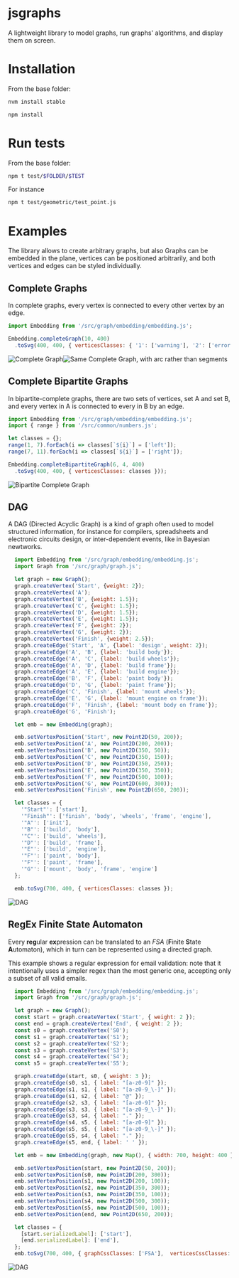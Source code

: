 # jsgraphs
A lightweight library to model graphs, run graphs' algorithms, and display them on screen.

# Installation

From the base folder:

```bash
nvm install stable

npm install
```


# Run tests

From the base folder:

```bash
npm t test/$FOLDER/$TEST
```

For instance

```bash
npm t test/geometric/test_point.js
```

# Examples

The library allows to create arbitrary graphs, but also
Graphs can be embedded in the plane, vertices can be positioned arbitrarily, and both vertices and edges can be styled individually.

## Complete Graphs
In complete graphs, every vertex is connected to every other vertex by an edge.

```javascript
import Embedding from '/src/graph/embedding/embedding.js';

Embedding.completeGraph(10, 400)
  .toSvg(400, 400, { verticesClasses: { '1': ['warning'], '2': ['error'], '3': ['warning', 'source'] } }));
```

![Complete Graph](readme/complete.jpg)![Same Complete Graph, with arc rather than segments](readme/complete_arcs.jpg)


## Complete Bipartite Graphs

In bipartite-complete graphs, there are two sets of vertices, set A and set B, and every vertex in A is connected to every in B by an edge.

```javascript
import Embedding from '/src/graph/embedding/embedding.js';
import { range } from '/src/common/numbers.js';

let classes = {};
range(1, 7).forEach(i => classes[`${i}`] = ['left']);
range(7, 11).forEach(i => classes[`${i}`] = ['right']);

Embedding.completeBipartiteGraph(6, 4, 400)
  .toSvg(400, 400, { verticesClasses: classes }));
```

![Bipartite Complete Graph](readme/bipartite_complete.jpg)

## DAG

A DAG (Directed Acyclic Graph) is a kind of graph often used to model structured information, for instance for compilers, spreadsheets and electronic circuits design,  or inter-dependent events, like in Bayesian newtworks.

```javascript
  import Embedding from '/src/graph/embedding/embedding.js';
  import Graph from '/src/graph/graph.js';

  let graph = new Graph();
  graph.createVertex('Start', {weight: 2});
  graph.createVertex('A');
  graph.createVertex('B', {weight: 1.5});
  graph.createVertex('C', {weight: 1.5});
  graph.createVertex('D', {weight: 1.5});
  graph.createVertex('E', {weight: 1.5});
  graph.createVertex('F', {weight: 2});
  graph.createVertex('G', {weight: 2});
  graph.createVertex('Finish', {weight: 2.5});
  graph.createEdge('Start', 'A', {label: 'design', weight: 2});
  graph.createEdge('A', 'B', {label: 'build body'});
  graph.createEdge('A', 'C', {label: 'build wheels'});
  graph.createEdge('A', 'D', {label: 'build frame'});
  graph.createEdge('A', 'E', {label: 'build engine'});
  graph.createEdge('B', 'F', {label: 'paint body'});
  graph.createEdge('D', 'G', {label: 'paint frame'});
  graph.createEdge('C', 'Finish', {label: 'mount wheels'});
  graph.createEdge('E', 'G', {label: 'mount engine on frame'});
  graph.createEdge('F', 'Finish', {label: 'mount body on frame'});
  graph.createEdge('G', 'Finish');

  let emb = new Embedding(graph);

  emb.setVertexPosition('Start', new Point2D(50, 200));
  emb.setVertexPosition('A', new Point2D(200, 200));
  emb.setVertexPosition('B', new Point2D(350, 50));
  emb.setVertexPosition('C', new Point2D(350, 150));
  emb.setVertexPosition('D', new Point2D(350, 250));
  emb.setVertexPosition('E', new Point2D(350, 350));
  emb.setVertexPosition('F', new Point2D(500, 100));
  emb.setVertexPosition('G', new Point2D(600, 300));
  emb.setVertexPosition('Finish', new Point2D(650, 200));

  let classes = {
    '"Start"': ['start'],
    '"Finish"': ['finish', 'body', 'wheels', 'frame', 'engine'],
    '"A"': ['init'],
    '"B"': ['build', 'body'],
    '"C"': ['build', 'wheels'],
    '"D"': ['build', 'frame'],
    '"E"': ['build', 'engine'],
    '"F"': ['paint', 'body'],
    '"F"': ['paint', 'frame'],
    '"G"': ['mount', 'body', 'frame', 'engine']
  };

  emb.toSvg(700, 400, { verticesClasses: classes });
```

![DAG](readme/dag.jpg)

## RegEx Finite State Automaton

Every **reg**ular **ex**pression can be translated to an _FSA_ (**F**inite **S**tate **A**utomaton), which in turn can be represented using a directed graph.

This example shows a regular expression for email validation: note that it intentionally uses a simpler regex than the most generic one, accepting only  a subset of all valid emails.

```javascript
  import Embedding from '/src/graph/embedding/embedding.js';
  import Graph from '/src/graph/graph.js';

  let graph = new Graph();
  const start = graph.createVertex('Start', { weight: 2 });
  const end = graph.createVertex('End', { weight: 2 });
  const s0 = graph.createVertex('S0');
  const s1 = graph.createVertex('S1');
  const s2 = graph.createVertex('S2');
  const s3 = graph.createVertex('S3');
  const s4 = graph.createVertex('S4');
  const s5 = graph.createVertex('S5');

  graph.createEdge(start, s0, { weight: 3 });
  graph.createEdge(s0, s1, { label: "[a-z0-9]" });
  graph.createEdge(s1, s1, { label: "[a-z0-9_\-]" });
  graph.createEdge(s1, s2, { label: "@" });
  graph.createEdge(s2, s3, { label: "[a-z0-9]" });
  graph.createEdge(s3, s3, { label: "[a-z0-9_\-]" });
  graph.createEdge(s3, s4, { label: "." });
  graph.createEdge(s4, s5, { label: "[a-z0-9]" });
  graph.createEdge(s5, s5, { label: "[a-z0-9_\-]" });
  graph.createEdge(s5, s4, { label: "." });
  graph.createEdge(s5, end, { label: ' ' });

  let emb = new Embedding(graph, new Map(), { width: 700, height: 400 });

  emb.setVertexPosition(start, new Point2D(50, 200));
  emb.setVertexPosition(s0, new Point2D(200, 300));
  emb.setVertexPosition(s1, new Point2D(200, 100));
  emb.setVertexPosition(s2, new Point2D(350, 300));
  emb.setVertexPosition(s3, new Point2D(350, 100));
  emb.setVertexPosition(s4, new Point2D(500, 300));
  emb.setVertexPosition(s5, new Point2D(500, 100));
  emb.setVertexPosition(end, new Point2D(650, 200));

  let classes = {
    [start.serializedLabel]: ['start'],
    [end.serializedLabel]: ['end'],
  };
  emb.toSvg(700, 400, { graphCssClasses: ['FSA'],  verticesCssClasses: classes });
```

![DAG](readme/regex_fsa.jpg)